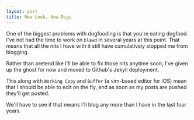 ```yaml
---
layout: post
title: New Look, New Digs
---
```


One of the biggest problems with dogfooding is that you're eating dogfood. I've not had the time to work on `blawd` in several years at this point.
That means that all the nits I have with it still have cumulatively stopped me from blogging.

Rather than pretend like I'll be able to fix those nits anytime soon, I've given up the ghost for now and moved to Github's Jekyll deployment.

This along with `Working Copy` and `Buffer` (a vim-based editor for iOS) mean that I should be able to edit on the fly, and as soon as my posts are pushed they'll get posted.

We'll have to see if that means I'll blog any more than I have in the last four years.

